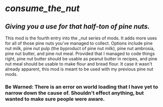 # ***consume_the_nut***
## *Giving you a use for that half-ton of pine nuts.*

This mod is the fourth entry into the _nut series of mods. It adds more uses for all of those pine nuts you've managed to collect. Options include pine nut milk, pine nut pulp (the byproduct of pine nut milk), pine nut ambrosia, pine nut butter, and pine nut meal. Provided that I managed to code things right, pine nut butter should be usable as peanut butter in recipes, and pine nut meal should be usable to make flour and bread flour. It case it wasn't already apparent, this mod is meant to be used with my previous pine nut mods.

### **Be Warned: There is an error on world loading that I have yet to narrow down the cause of. Shouldn't effect anything, but wanted to make sure people were aware.**
